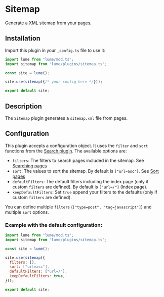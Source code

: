 # Sitemap

Generate a XML sitemap from your pages.

## Installation

Import this plugin in your `_config.ts` file to use it:

```js
import lume from "lume/mod.ts";
import sitemap from "lume/plugins/sitemap.ts";

const site = lume();

site.use(sitemap({/* your config here */}));

export default site;
```

## Description

The `Sitemap` plugin generates a `sitemap.xml` file from pages.

## Configuration

This plugin accepts a configuration object. It uses the `filter` and `sort` functions from the [Search plugin](https://lume.land/plugins/search/). The available options are:

- `filters`: The filters to search pages included in the sitemap. See [Searching pages](https://lume.land/plugins/search/#searching-pages)
- `sort`:  The values to sort the sitemap. By default is `["url=asc"]`. See [Sort pages](https://lume.land/plugins/search/#sort-pages)
- `defaultFilters`: The default filters including the index page (only if custom `filters` are defined). By default is `["url=/"]` (Index page).
- `keepDefaultFilters`: Set `true` append your filters to the defaults (only if custom `filters` are defined).

You can define multiple `filters` (`["type=post", "tag=javascript"]`) and multiple `sort` options.

### Example with the default configuration:

```js
import lume from "lume/mod.ts";
import sitemap from "lume/plugins/sitemap.ts";

const site = lume();

site.use(sitemap({
  filters: [],
  sort: ["url=asc"],
  defaultFilters: ["url=/"],
  keepDefaultFilters: true,
}));

export default site;
```
